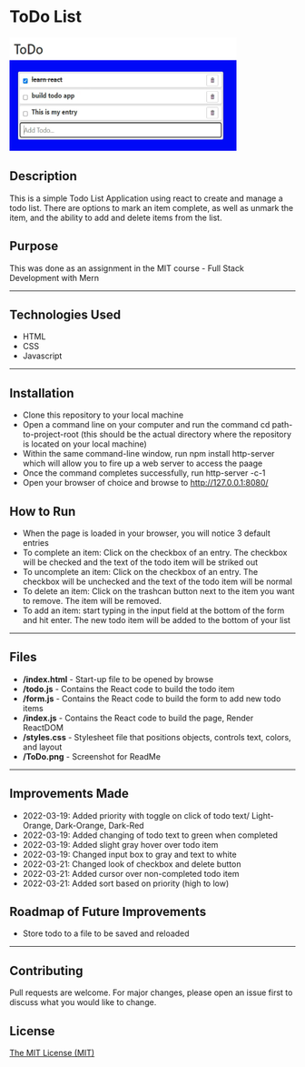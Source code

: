# ToDo List
<img src="./ToDo.png" height="200px" width="400px"/>

## Description 
This is a simple Todo List Application using react to create and manage a todo list. There are options to mark an item complete, as well as unmark the item, and the ability to add and delete items from the list.

## Purpose 
This was done as an assignment in the MIT course - Full Stack Development with Mern

---------

## Technologies Used 
- HTML
- CSS
- Javascript

---------

## Installation 
- Clone this repository to your local machine
- Open a command line on your computer and run the command cd path-to-project-root (this should be the actual directory where the repository is located on your local machine)
- Within the same command-line window, run npm install http-server which will allow you to fire up a web server to access the paage
- Once the command completes successfully, run http-server -c-1
- Open your browser of choice and browse to http://127.0.0.1:8080/

## How to Run 
- When the page is loaded in your browser, you will notice 3 default entries
- To complete an item: Click on the checkbox of an entry. The checkbox will be checked and the text of the todo item will be striked out
- To uncomplete an item: Click on the checkbox of an entry. The checkbox will be unchecked and the text of the todo item will be normal
- To delete an item: Click on the trashcan button next to the item you want to remove. The item will be removed.
- To add an item: start typing in the input field at the bottom of the form and hit enter. The new todo item will be added to the bottom of your list

---------

## Files 
- **/index.html** - Start-up file to be opened by browse 
- **/todo.js** - Contains the React code to build the todo item
- **/form.js** - Contains the React code to build the form to add new todo items
- **/index.js** - Contains the React code to build the page, Render ReactDOM
- **/styles.css** - Stylesheet file that positions objects, controls text, colors, and layout
- **/ToDo.png** - Screenshot for ReadMe

---------

## Improvements Made
- 2022-03-19: Added priority with toggle on click of todo text/ Light-Orange, Dark-Orange, Dark-Red
- 2022-03-19: Added changing of todo text to green when completed
- 2022-03-19: Added slight gray hover over todo item
- 2022-03-19: Changed input box to gray and text to white
- 2022-03-21: Changed look of checkbox and delete button
- 2022-03-21: Added cursor over non-completed todo item
- 2022-03-21: Added sort based on priority (high to low)

## Roadmap of Future Improvements
- Store todo to a file to be saved and reloaded

---------


## Contributing 
Pull requests are welcome. For major changes, please open an issue first to discuss what you would like to change.

## License
[The MIT License (MIT)](https://github.com/slumpbuster/Formik/blob/main/LICENSE)
